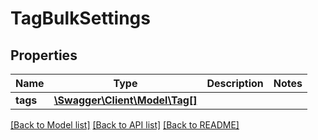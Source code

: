 # TagBulkSettings

## Properties
Name | Type | Description | Notes
------------ | ------------- | ------------- | -------------
**tags** | [**\Swagger\Client\Model\Tag[]**](Tag.md) |  | 


[[Back to Model list]](../README.md#documentation-for-models) [[Back to API list]](../README.md#documentation-for-api-endpoints) [[Back to README]](../README.md)


